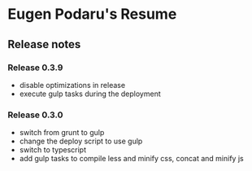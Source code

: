# Eugen Podaru's Resume

## Release notes

### Release 0.3.9
 - disable optimizations in release
 - execute gulp tasks during the deployment

### Release 0.3.0
 - switch from grunt to gulp
 - change the deploy script to use gulp
 - switch to typescript
 - add gulp tasks to compile less and minify css, concat and minify js